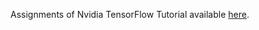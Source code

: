 Assignments of Nvidia TensorFlow Tutorial available [here](https://github.com/alrojo/tensorflow-tutorial).
